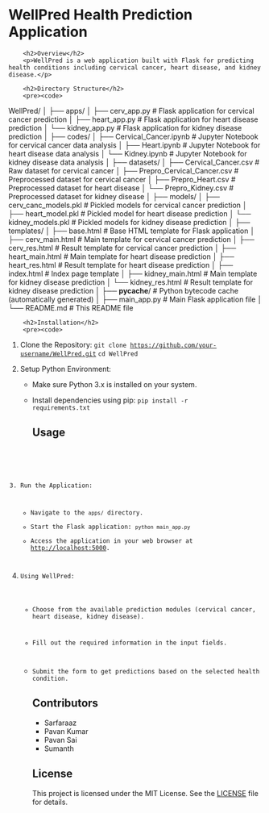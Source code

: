 <h1>WellPred Health Prediction Application</h1>

        <h2>Overview</h2>
        <p>WellPred is a web application built with Flask for predicting health conditions including cervical cancer, heart disease, and kidney disease.</p>

        <h2>Directory Structure</h2>
        <pre><code>
WellPred/
│
├── apps/
│   ├── cerv_app.py           # Flask application for cervical cancer prediction
│   ├── heart_app.py          # Flask application for heart disease prediction
│   └── kidney_app.py         # Flask application for kidney disease prediction
│
├── codes/
│   ├── Cervical_Cancer.ipynb # Jupyter Notebook for cervical cancer data analysis
│   ├── Heart.ipynb           # Jupyter Notebook for heart disease data analysis
│   └── Kidney.ipynb          # Jupyter Notebook for kidney disease data analysis
│
├── datasets/
│   ├── Cervical_Cancer.csv           # Raw dataset for cervical cancer
│   ├── Prepro_Cervical_Cancer.csv    # Preprocessed dataset for cervical cancer
│   ├── Prepro_Heart.csv              # Preprocessed dataset for heart disease
│   └── Prepro_Kidney.csv             # Preprocessed dataset for kidney disease
│
├── models/
│   ├── cerv_canc_models.pkl  # Pickled models for cervical cancer prediction
│   ├── heart_model.pkl       # Pickled model for heart disease prediction
│   └── kidney_models.pkl     # Pickled models for kidney disease prediction
│
├── templates/
│   ├── base.html             # Base HTML template for Flask application
│   ├── cerv_main.html        # Main template for cervical cancer prediction
│   ├── cerv_res.html         # Result template for cervical cancer prediction
│   ├── heart_main.html       # Main template for heart disease prediction
│   ├── heart_res.html        # Result template for heart disease prediction
│   ├── index.html            # Index page template
│   ├── kidney_main.html      # Main template for kidney disease prediction
│   └── kidney_res.html       # Result template for kidney disease prediction
│
├── __pycache__/              # Python bytecode cache (automatically generated)
│
├── main_app.py               # Main Flask application file
│
└── README.md                 # This README file
        </code></pre>

        <h2>Installation</h2>
        <pre><code>
1. Clone the Repository:
   <code>git clone https://github.com/your-username/WellPred.git</code>
   <code>cd WellPred</code>

2. Setup Python Environment:
   - Make sure Python 3.x is installed on your system.
   - Install dependencies using pip:
     <code>pip install -r requirements.txt</code>
        </code></pre>

        <h2>Usage</h2>
        <pre><code>
1. Run the Application:
   - Navigate to the <code>apps/</code> directory.
   - Start the Flask application:
     <code>python main_app.py</code>
   - Access the application in your web browser at <a href="http://localhost:5000">http://localhost:5000</a>.

2. Using WellPred:
   - Choose from the available prediction modules (cervical cancer, heart disease, kidney disease).
   - Fill out the required information in the input fields.
   - Submit the form to get predictions based on the selected health condition.
        </code></pre>

        <h2>Contributors</h2>
        <ul>
            <li>Sarfaraaz</li>
            <li>Pavan Kumar</li>
            <li>Pavan Sai</li>
            <li>Sumanth</li>
        </ul>

        <h2>License</h2>
        <p>This project is licensed under the MIT License. See the <a href="./LICENSE">LICENSE</a> file for details.</p>
